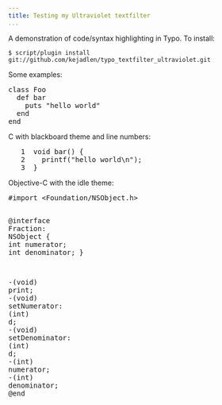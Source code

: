 ```yaml
---
title: Testing my Ultraviolet textfilter
...
```


A demonstration of code/syntax highlighting in Typo. To install:

```console
$ script/plugin install git://github.com/kejadlen/typo_textfilter_ultraviolet.git
  ```

Some examples:

<div class="UltraViolet">
<pre class="idle">class Foo
  def bar
    puts <span class="String"><span class="String">"</span>hello world<span class="String">"</span></span>
  end
end
</pre>
</div>

C with blackboard theme and line numbers:

<div class="UltraViolet">
<pre class="blackboard"><span class="line-numbers">   1 </span> <span class="Storage">void</span> bar() {
<span class="line-numbers">   2 </span>   <span class="Support">printf</span>(<span class="String"><span class="String">"</span>hello world<span class="Constant">\n</span><span class="String">"</span></span>);
<span class="line-numbers">   3 </span> }
</pre>
</div>

Objective-C with the idle theme:

<div class="UltraViolet">
<pre class="idle">#<span class="Keyword">import</span> <span class="String"><span class="String">&lt;</span>Foundation/NSObject.h<span class="String">&gt;</span></span>

<span class="Storage"><span class="Storage">@</span>interface</span> <span class="TypeName">Fraction</span>: <span class="InheritedClass">NSObject</span> {
    <span class="Storage">int</span> numerator;
    <span class="Storage">int</span> denominator;
}

-(<span class="Storage">void</span>) <span class="FunctionName">print</span>;
-(<span class="Storage">void</span>) <span class="FunctionName">setNumerator</span><span class="FunctionName"><span class="FunctionName">:</span></span> (<span class="Storage">int</span>) <span class="FunctionArgument">d</span>;
-(<span class="Storage">void</span>) <span class="FunctionName">setDenominator</span><span class="FunctionName"><span class="FunctionName">:</span></span> (<span class="Storage">int</span>) <span class="FunctionArgument">d</span>;
-(<span class="Storage">int</span>) <span class="FunctionName">numerator</span>;
-(<span class="Storage">int</span>) <span class="FunctionName">denominator</span>;
<span class="Storage"><span class="Storage">@</span>end</span>
</pre>
</div>

<script type="text/javascript">
var head = document.getElementsByTagName('head')[0];
var link = document.createElement('link');
link.rel = 'stylesheet';
link.href = '/assets/{{ page.title | slugify}}/blackboard.css';
head.appendChild(link);
var link = document.createElement('link');
link.rel = 'stylesheet';
link.href = '/assets/{{ page.title | slugify}}/idle.css';
head.appendChild(link);
</script>
